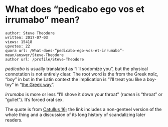 # What does “pedicabo ego vos et irrumabo” mean?

	author: Steve Theodore
	written: 2017-07-03
	views: 15418
	upvotes: 22
	quora url: /What-does-“pedicabo-ego-vos-et-irrumabo”-mean/answer/Steve-Theodore
	author url: /profile/Steve-Theodore


_pedicabo_ is usually translated as “I’ll sodomize you”, but the physical connotation is not entirely clear. The root word is the from the Greek παῖς, “boy” in but in the Latin context the implication is “I’ll treat you like a boy-toy” in “[the Greek way](https://www.quora.com/Did-Ancient-Greek-men-have-affairs-with-young-men)”.

_irrumabo_ is more or less “I’ll shove it down your throat” (_rumen_  is “throat” or “gullet”). It’s forced oral sex.

The quote is from [Catullus 16;](https://en.wikipedia.org/wiki/Catullus_16) the link includes a non-genteel version of the whole thing and a discussion of its long history of scandalizing later readers.

